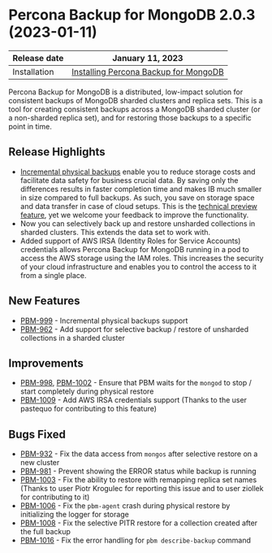 # Percona Backup for MongoDB 2.0.3 (2023-01-11)

| Release date | January 11, 2023  |
|------------- | ---------------|
| Installation | [Installing Percona Backup for MongoDB](../installation.md) |


Percona Backup for MongoDB is a distributed, low-impact solution for consistent backups of MongoDB sharded clusters and replica sets. This is a tool for creating consistent backups across a MongoDB sharded cluster (or a non-sharded replica set), and for restoring those backups to a specific point in time.

## Release Highlights

* [Incremental physical backups](usage/incremental-backup.md) enable you to reduce storage costs and facilitate data safety for business crucial data. By saving only the differences results in faster completion time and makes IB much smaller in size compared to full backups. As such, you save on storage space and data transfer in case of cloud setups. This is the [technical preview feature](reference/glossary.md#technical-preview-feature), yet we welcome your feedback to improve the functionality.
* Now you can selectively back up and restore unsharded collections in sharded clusters. This extends the data set to work with.
* Added support of AWS IRSA (Identity Roles for Service Accounts) credentials allows Percona Backup for MongoDB running in a pod to access the AWS storage using the IAM roles. This increases the security of your cloud infrastructure and enables you to control the access to it from a single place.

## New Features

* [PBM-999](https://jira.percona.com/browse/PBM-999) - Incremental physical backups support
* [PBM-962](https://jira.percona.com/browse/PBM-962) - Add support for selective backup / restore of unsharded collections in a sharded cluster


## Improvements 

* [PBM-998](https://jira.percona.com/browse/PBM-998), [PBM-1002](https://jira.percona.com/browse/PBM-1002) - Ensure that PBM waits for the `mongod` to stop / start completely during physical restore
* [PBM-1009](https://jira.percona.com/browse/PBM-1009) - Add AWS IRSA credentials support (Thanks to the user pastequo for contributing to this feature)
 

## Bugs Fixed

* [PBM-932](https://jira.percona.com/browse/PBM-932) - Fix the data access from `mongos` after selective restore on a new cluster
* [PBM-981](https://jira.percona.com/browse/PBM-981) - Prevent showing the ERROR status while backup is running
* [PBM-1003](https://jira.percona.com/browse/PBM-1003) - Fix the ability to restore with remapping replica set names (Thanks to user Piotr Krogulec for reporting this issue and to user ziollek for contributing to it)
* [PBM-1006](https://jira.percona.com/browse/PBM-1006) - Fix the `pbm-agent` crash during physical restore by initializing the logger for storage 
* [PBM-1008](https://jira.percona.com/browse/PBM-1008) - Fix the selective PITR restore for a collection created after the full backup
* [PBM-1016](https://jira.percona.com/browse/PBM-1016) - Fix the error handling for `pbm describe-backup` command
